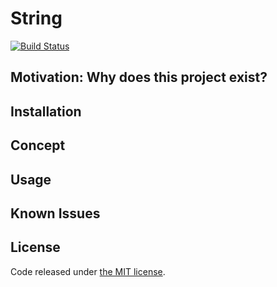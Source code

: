 # String #

[![Build Status](https://travis-ci.org/Wuzzitor/String.svg?branch=master)](https://travis-ci.org/Wuzzitor/String)

## Motivation: Why does this project exist? ##

## Installation ##

## Concept ##

## Usage ##

## Known Issues ##


## License ##

Code released under [the MIT license](LICENSE).
